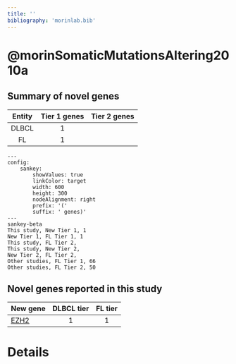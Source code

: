 ```yaml
---
title: ''
bibliography: 'morinlab.bib'
---
```


# @morinSomaticMutationsAltering2010a
## Summary of novel genes

|Entity| Tier 1 genes| Tier 2 genes|
|:-:|:-:|:-:|
|DLBCL|1||
|FL|1||
```mermaid
---
config:
    sankey:
        showValues: true
        linkColor: target
        width: 600
        height: 300
        nodeAlignment: right
        prefix: '('
        suffix: ' genes)'
---
sankey-beta
This study, New Tier 1, 1
New Tier 1, FL Tier 1, 1
This study, FL Tier 2, 
This study, New Tier 2, 
New Tier 2, FL Tier 2, 
Other studies, FL Tier 1, 66
Other studies, FL Tier 2, 50
```


## Novel genes reported in this study

|New gene|DLBCL tier|FL tier|
|:-|:-:|:-:|
|[EZH2](EZH2)|1 |1 |

# Details


